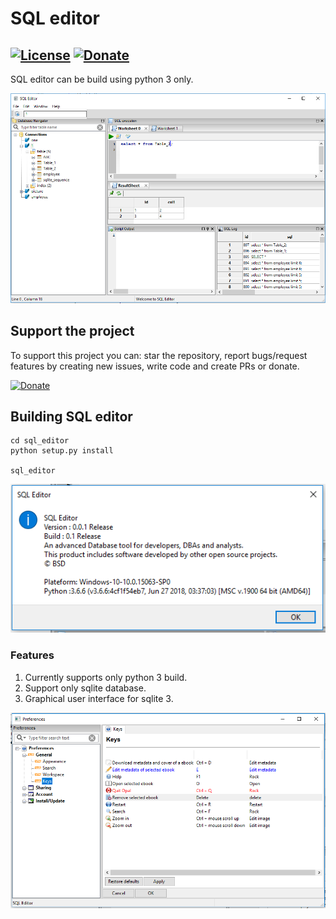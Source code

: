 # SQL editor

[![License](http://img.shields.io/badge/license-MIT-green.svg?style=flat)](./LICENSE)
[![Donate](https://img.shields.io/badge/Donate-PayPal-green.svg)](https://www.paypal.com/cgi-bin/webscr?cmd=_s-xclick&hosted_button_id=EUWCHQJXB9Y2N)
----------------------------------------------


SQL editor can be build using python 3 only. 

![Screen 1](./docs/images/screen_1.PNG)

## Support the project

To support this project you can: star the repository, report bugs/request features by creating new issues, write code and create PRs or donate.

[![Donate](https://img.shields.io/badge/Donate-PayPal-green.svg)](https://www.paypal.com/cgi-bin/webscr?cmd=_s-xclick&hosted_button_id=EUWCHQJXB9Y2N)

## Building SQL editor


```shell
cd sql_editor
python setup.py install

sql_editor
```



![Screen 2](./docs/images/screen_2.PNG)

### Features

1. Currently supports only python 3 build.
2. Support only sqlite database.
3. Graphical user interface for sqlite 3.





![Screen 3](./docs/images/screen_3.PNG)